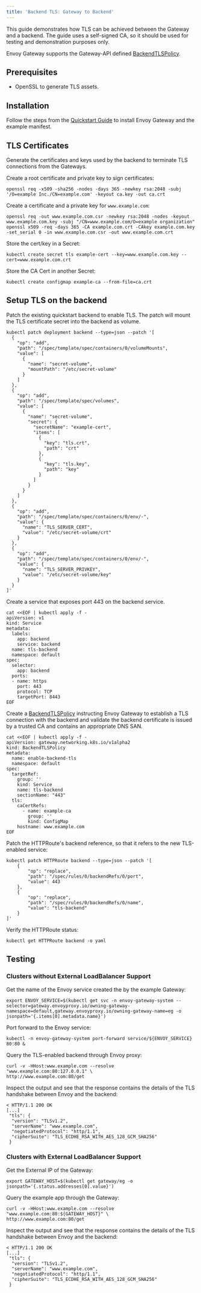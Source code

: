 ```yaml
---
title: 'Backend TLS: Gateway to Backend'
---
```


This guide demonstrates how TLS can be achieved between the Gateway and a backend. The guide uses a self-signed CA, so it should be used for testing and demonstration purposes only.

Envoy Gateway supports the Gateway-API defined [BackendTLSPolicy](https://gateway-api.sigs.k8s.io/api-types/backendtlspolicy/).

## Prerequisites

- OpenSSL to generate TLS assets.

## Installation

Follow the steps from the [Quickstart Guide](../quickstart) to install Envoy Gateway and the example manifest.

## TLS Certificates

Generate the certificates and keys used by the backend to terminate TLS connections from the Gateways.

Create a root certificate and private key to sign certificates:

```shell
openssl req -x509 -sha256 -nodes -days 365 -newkey rsa:2048 -subj '/O=example Inc./CN=example.com' -keyout ca.key -out ca.crt
```

Create a certificate and a private key for `www.example.com`:

```shell
openssl req -out www.example.com.csr -newkey rsa:2048 -nodes -keyout www.example.com.key -subj "/CN=www.example.com/O=example organization"
openssl x509 -req -days 365 -CA example.com.crt -CAkey example.com.key -set_serial 0 -in www.example.com.csr -out www.example.com.crt
```

Store the cert/key in a Secret:

```shell
kubectl create secret tls example-cert --key=www.example.com.key --cert=www.example.com.crt
```

Store the CA Cert in another Secret:

```shell
kubectl create configmap example-ca --from-file=ca.crt
```

## Setup TLS on the backend

Patch the existing quickstart backend to enable TLS. The patch will mount the TLS certificate secret into the backend as volume.

```shell
kubectl patch deployment backend --type=json --patch '[
  {
    "op": "add",
    "path": "/spec/template/spec/containers/0/volumeMounts",
    "value": [
      {
        "name": "secret-volume",
        "mountPath": "/etc/secret-volume"
      }
    ]
  },
  {
    "op": "add",
    "path": "/spec/template/spec/volumes",
    "value": [
      {
        "name": "secret-volume",
        "secret": {
          "secretName": "example-cert",
          "items": [
            {
              "key": "tls.crt",
              "path": "crt"
            },
            {
              "key": "tls.key",
              "path": "key"
            }
          ]
        }
      }
    ]
  },
  {
    "op": "add",
    "path": "/spec/template/spec/containers/0/env/-",
    "value": {
      "name": "TLS_SERVER_CERT",
      "value": "/etc/secret-volume/crt"
    }
  },
  {
    "op": "add",
    "path": "/spec/template/spec/containers/0/env/-",
    "value": {
      "name": "TLS_SERVER_PRIVKEY",
      "value": "/etc/secret-volume/key"
    }
  }
]'
```

Create a service that exposes port 443 on the backend service.

```shell
cat <<EOF | kubectl apply -f -
apiVersion: v1
kind: Service
metadata:
  labels:
    app: backend
    service: backend
  name: tls-backend
  namespace: default
spec:
  selector:
    app: backend
  ports:
  - name: https
    port: 443
    protocol: TCP
    targetPort: 8443
EOF
```

Create a [BackendTLSPolicy](https://gateway-api.sigs.k8s.io/api-types/backendtlspolicy/) instructing Envoy Gateway to establish a TLS connection with the backend and validate the backend certificate is issued by a trusted CA and contains an appropriate DNS SAN.

```shell
cat <<EOF | kubectl apply -f -
apiVersion: gateway.networking.k8s.io/v1alpha2
kind: BackendTLSPolicy
metadata:
  name: enable-backend-tls
  namespace: default
spec:
  targetRef:
    group: ''
    kind: Service
    name: tls-backend
    sectionName: "443"
  tls:
    caCertRefs:
      - name: example-ca
        group: ''
        kind: ConfigMap
    hostname: www.example.com
EOF
```

Patch the HTTPRoute's backend reference, so that it refers to the new TLS-enabled service:

```shell
kubectl patch HTTPRoute backend --type=json --patch '[
    {
        "op": "replace",
        "path": "/spec/rules/0/backendRefs/0/port",
        "value": 443
    },
    {
        "op": "replace",
        "path": "/spec/rules/0/backendRefs/0/name",
        "value": "tls-backend"
    }
]'
```

Verify the HTTPRoute status:

```shell
kubectl get HTTPRoute backend -o yaml
```

## Testing

### Clusters without External LoadBalancer Support

Get the name of the Envoy service created the by the example Gateway:

```shell
export ENVOY_SERVICE=$(kubectl get svc -n envoy-gateway-system --selector=gateway.envoyproxy.io/owning-gateway-namespace=default,gateway.envoyproxy.io/owning-gateway-name=eg -o jsonpath='{.items[0].metadata.name}')
```

Port forward to the Envoy service:

```shell
kubectl -n envoy-gateway-system port-forward service/${ENVOY_SERVICE} 80:80 &
```

Query the TLS-enabled backend through Envoy proxy:

```shell
curl -v -HHost:www.example.com --resolve "www.example.com:80:127.0.0.1" \
http://www.example.com:80/get
```

Inspect the output and see that the response contains the details of the TLS handshake between Envoy and the backend:

```shell
< HTTP/1.1 200 OK
[...]
 "tls": {
  "version": "TLSv1.2",
  "serverName": "www.example.com",
  "negotiatedProtocol": "http/1.1",
  "cipherSuite": "TLS_ECDHE_RSA_WITH_AES_128_GCM_SHA256"
 }
```

### Clusters with External LoadBalancer Support

Get the External IP of the Gateway:

```shell
export GATEWAY_HOST=$(kubectl get gateway/eg -o jsonpath='{.status.addresses[0].value}')
```

Query the example app through the Gateway:

```shell
curl -v -HHost:www.example.com --resolve "www.example.com:80:${GATEWAY_HOST}" \
http://www.example.com:80/get
```

Inspect the output and see that the response contains the details of the TLS handshake between Envoy and the backend:

```shell
< HTTP/1.1 200 OK
[...]
 "tls": {
  "version": "TLSv1.2",
  "serverName": "www.example.com",
  "negotiatedProtocol": "http/1.1",
  "cipherSuite": "TLS_ECDHE_RSA_WITH_AES_128_GCM_SHA256"
 }
```

